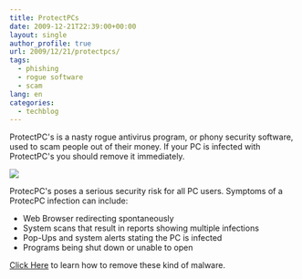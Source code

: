 ```yaml
---
title: ProtectPCs
date: 2009-12-21T22:39:00+00:00
layout: single
author_profile: true
url: 2009/12/21/protectpcs/
tags:
  - phishing
  - rogue software
  - scam
lang: en
categories: 
  - techblog
---
```

ProtectPC's is a nasty rogue antivirus program, or phony security software, used to scam people out of their money. If your PC is infected with ProtectPC's you should remove it immediately.

[![](http://2.bp.blogspot.com/_vaUVXcmC3OI/Sy_xySXblnI/AAAAAAAAAcg/5DgDEdQTvUg/s400/ProtectPcs_GUI.jpg)](http://2.bp.blogspot.com/_vaUVXcmC3OI/Sy_xySXblnI/AAAAAAAAAcg/5DgDEdQTvUg/s1600-h/ProtectPcs_GUI.jpg)

ProtecPC's poses a serious security risk for all PC users. Symptoms of a ProtecPC infection can include:

  * Web Browser redirecting spontaneously
  * System scans that result in reports showing multiple infections
  * Pop-Ups and system alerts stating the PC is infected
  * Programs being shut down or unable to open

[Click Here](/2011/01/02/malware-removal-guide-for-Windows/) to learn how to remove these kind of malware.